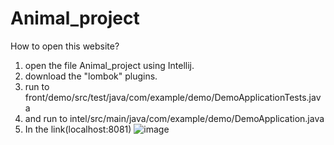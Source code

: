 # Animal_project
How to open this website?
1. open the file Animal_project using Intellij.
2. download the "lombok" plugins.
3. run to front/demo/src/test/java/com/example/demo/DemoApplicationTests.java
4. and run to intel/src/main/java/com/example/demo/DemoApplication.java
5. In the link(localhost:8081)
![image](https://github.com/user-attachments/assets/4c9398bd-54c3-4c22-ba8c-833704b52a61)
